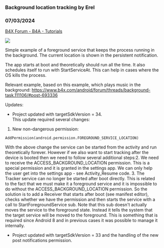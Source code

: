 ### Background location tracking by Erel
### 07/03/2024
[B4X Forum - B4A - Tutorials](https://www.b4x.com/android/forum/threads/99873/)

![](https://www.b4x.com/basic4android/images/SS-2018-11-29_15.48.38.png)  
  
Simple example of a foreground service that keeps the process running in the background. The current location is shown in the persistent notification.  
  
The app starts at boot and theoretically should run all the time. It also schedules itself to run with StartServiceAt. This can help in cases where the OS kills the process.  
  
Relevant example, based on this example, which plays music in the background: <https://www.b4x.com/android/forum/threads/background-task.111106/#post-693336>  
  
Updates:  
  
- Project updated with targetSdkVersion = 34.  
This update required several changes:  

1. New non-dangerous permission:

```B4X
AddPermission(android.permission.FOREGROUND_SERVICE_LOCATION)
```

With the above change the service can be started from the activity and run theoretically forever. However if we also want to start tracking after the device is booted then we need to follow several additional steps:2. We need to receive the ACCESS\_BACKGROUND\_LOCATION permission. This is a special permission and it is granted in the settings app. We can only help the user get into the settings app - see Activity\_Resume code.
3. The Tracker service can no longer be started after boot directly. This is related to the fact that we must make it a foreground service and it is impossible to do without the ACCESS\_BACKGROUND\_LOCATION permission. So the solution is to add a Receiver that starts after boot (see manifest editor), checks whether we have the permission and then starts the service with a call to StartForegroundService sub. Note that this sub doesn't actually moves the service to the foreground state. Instead it tells the system that the target service will be moved to the foreground. This is something that is required since Android 8 and in previous cases it was possible to manage it internally.

  
- Project updated with targetSdkVersion = 33 and the handling of the new post notifications permission.